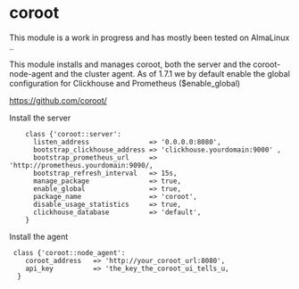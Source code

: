 # coroot

This module is a work in progress and has mostly been tested on AlmaLinux ..

This module installs and manages coroot,
both the server and the coroot-node-agent  and the cluster agent. 
As of 1.7.1 we by default enable the global configuration for Clickhouse and Prometheus  ($enable_global)

https://github.com/coroot/




Install the server
```
    class {'coroot::server':
      listen_address               => '0.0.0.0:8080',
      bootstrap_clickhouse_address => 'clickhouse.yourdomain:9000' ,
      bootstrap_prometheus_url     => 'http://prometheus.yourdomain:9090/,
      bootstrap_refresh_interval   => 15s,
      manage_package               => true,
      enable_global                => true,
      package_name                 => 'coroot',
      disable_usage_statistics     => true,
      clickhouse_database          => 'default',
    }
```


Install the agent 

```
 class {'coroot::node_agent':
    coroot_address   => 'http://your_coroot_url:8080',
    api_key          => 'the_key_the_coroot_ui_tells_u,
  }

